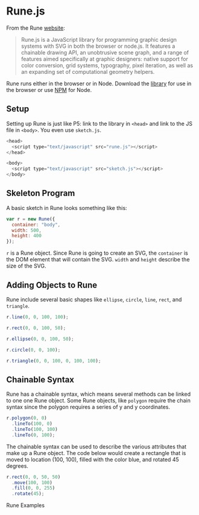 # Rune.js

From the Rune [website](http://runemadsen.github.io/rune.js/):
>Rune.js is a JavaScript library for programming graphic design
>systems with SVG in both the browser or node.js. It features a
>chainable drawing API, an unobtrusive scene graph, and a range of
>features aimed specifically at graphic designers: native support
>for color conversion, grid systems, typography, pixel iteration,
>as well as an expanding set of computational geometry helpers.

Rune runs either in the browser or in Node. Download the [library](https://github.com/runemadsen/rune.js/releases/tag/1.1.4) for use in the browser or use [NPM](https://www.npmjs.com/package/rune.js) for Node.

## Setup
Setting up Rune is just like P5: link to the library in `<head>` and link to the JS file in `<body>`. You even use `sketch.js`.

~~~ javascript
<head>
  <script type="text/javascript" src="rune.js"></script>
</head>
~~~

~~~ javascript
<body>
  <script type="text/javascript" src="sketch.js"></script>
</body>
~~~

## Skeleton Program
A basic sketch in Rune looks something like this:

~~~ javascript
var r = new Rune({
  container: "body",
  width: 500,
  height: 400
});
~~~

`r` is a Rune object. Since Rune is going to create an SVG, the `container` is the DOM element that will contain the SVG. `width` and `height` describe the size of the SVG.

## Adding Objects to Rune
Rune include several basic shapes like `ellipse`, `circle`, `line`, `rect`, and `triangle`.

~~~ javascript
r.line(0, 0, 100, 100);

r.rect(0, 0, 100, 50);

r.ellipse(0, 0, 100, 50);

r.circle(0, 0, 100);

r.triangle(0, 0, 100, 0, 100, 100);
~~~

## Chainable Syntax
Rune has a chainable syntax, which means several methods can be linked to one one Rune object. Some Rune objects, like `polygon` require the chain syntax since the polygon requires a series of y and y coordinates.

~~~ javascript
r.polygon(0, 0)
  .lineTo(100, 0)
  .lineTo(100, 100)
  .lineTo(0, 100);
~~~

The chainable syntax can be used to describe the various attributes that make up a Rune object. The code below would create a rectangle that is moved to location (100, 100), filled with the color blue, and rotated 45 degrees.

~~~ javascript
r.rect(0, 0, 50, 50)
  .move(100, 100)
  .fill(0, 0, 255)
  .rotate(45);
~~~

Rune Examples
